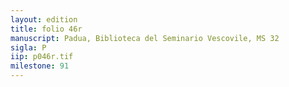 ```yaml
---
layout: edition
title: folio 46r
manuscript: Padua, Biblioteca del Seminario Vescovile, MS 32
sigla: P
iip: p046r.tif
milestone: 91
---
```

